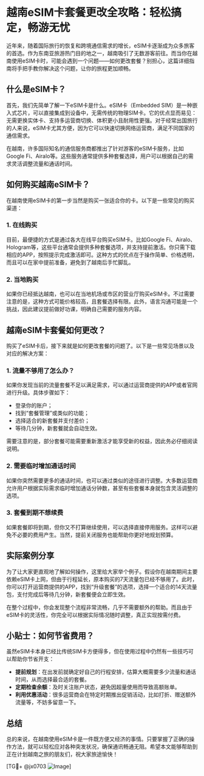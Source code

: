 # 越南eSIM卡套餐更改全攻略：轻松搞定，畅游无忧

近年来，随着国际旅行的恢复和跨境通信需求的增长，eSIM卡逐渐成为众多旅客的首选。作为东南亚旅游热门目的地之一，越南吸引了无数游客前往。而当你在越南使用eSIM卡时，可能会遇到一个问题——如何更改套餐？别担心，这篇详细指南将手把手教你解决这个问题，让你的旅程更加顺畅。

## 什么是eSIM卡？

首先，我们先简单了解一下eSIM卡是什么。eSIM卡（Embedded SIM）是一种嵌入式芯片，可以直接集成到设备中，无需传统的物理SIM卡。它的优点显而易见：无需更换实体卡、支持多运营商切换、体积更小且耐用性更强。对于经常出国旅行的人来说，eSIM卡尤其方便，因为它可以快速切换网络运营商，满足不同国家的通信需求。

在越南，许多国际知名的通信服务商都推出了针对游客的eSIM卡服务，比如Google Fi、Airalo等。这些服务通常提供多种套餐选择，用户可以根据自己的需求灵活调整流量和通话时间。

## 如何购买越南eSIM卡？

在越南使用eSIM卡的第一步当然是购买一张适合你的卡。以下是一些常见的购买渠道：

### 1. 在线购买
目前，最便捷的方式是通过各大在线平台购买eSIM卡。比如Google Fi、Airalo、Hologram等，这些平台通常会提供多种套餐选项，并支持提前激活。你只需下载相应的APP，按照提示完成激活即可。这种方式的优点在于操作简单、价格透明，而且可以在家中提前准备，避免到了越南后手忙脚乱。

### 2. 当地购买
如果你已经抵达越南，也可以在当地机场或市区的营业厅购买eSIM卡。不过需要注意的是，这种方式可能价格较高，且套餐选择有限。此外，语言沟通可能是一个挑战，因此建议提前做好功课，明确自己需要的服务内容。

## 越南eSIM卡套餐如何更改？

购买了eSIM卡后，接下来就是如何更改套餐的问题了。以下是一些常见场景以及对应的解决方案：

### 1. 流量不够用了怎么办？
如果你发现当前的流量套餐不足以满足需求，可以通过运营商提供的APP或者官网进行升级。具体步骤如下：
- 登录你的账户；
- 找到“套餐管理”或类似的功能；
- 选择适合的新套餐并支付差价；
- 等待几分钟，新套餐就会自动生效。

需要注意的是，部分套餐可能需要重新激活才能享受新的权益，因此务必仔细阅读说明。

### 2. 需要临时增加通话时间
如果你突然需要更多的通话时间，也可以通过类似的途径进行调整。大多数运营商允许用户根据实际需求临时增加通话分钟数，甚至有些套餐本身就包含灵活调整的选项。

### 3. 套餐到期不想续费
如果套餐即将到期，但你又不打算继续使用，可以选择直接停用服务。这样可以避免不必要的费用产生。当然，提前关闭服务也能帮助你更好地规划预算。

## 实际案例分享

为了让大家更直观地了解如何操作，这里给大家举个例子。假设你在越南期间主要依赖eSIM卡上网，但由于行程延长，原本购买的7天流量包已经不够用了。此时，你可以打开运营商提供的APP，找到“升级套餐”的选项，选择一个适合的14天流量包，支付完成后等待几分钟，新套餐便会立即生效。

在整个过程中，你会发现整个流程非常流畅，几乎不需要额外的帮助。而且由于eSIM卡的灵活性，你完全可以根据实际情况随时调整，真正实现按需付费。

## 小贴士：如何节省费用？

虽然eSIM卡本身已经比传统SIM卡方便得多，但在使用过程中仍然有一些技巧可以帮助你节省开支：

- **提前规划**：在出发前就确定好自己的行程安排，估算大概需要多少流量和通话时间，从而选择最合适的套餐。
- **定期检查余额**：及时关注账户状态，避免因超量使用而导致高额账单。
- **利用优惠活动**：很多运营商会在特定时期推出促销活动，比如打折、赠送额外流量等，不妨多留意一下。

## 总结

总的来说，在越南使用eSIM卡是一件既方便又经济的事情。只要掌握了正确的操作方法，就可以轻松应对各种突发状况，确保通讯畅通无阻。希望本文能够帮助到正在计划越南之旅的朋友们，祝大家旅途愉快！

[TG💪+ @jx0703 ![Image](https://github.com/user-attachments/assets/dbca1d08-cadb-493c-b0ec-ad6f7a83f270)]
